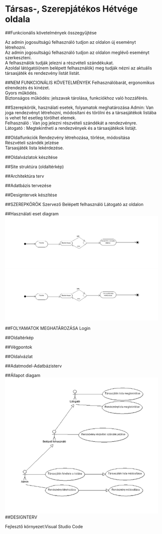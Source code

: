 # Társas-, Szerepjátékos Hétvége oldala

##Funkcionális követelmények összegyűjtése

Az admin jogosultságú felhasználó tudjon az oldalon új eseményt létrehozni.<br />
Az admin jogosultságú felhasználó tudjon az oldalon meglévő eseményt szerkeszteni.<br />
A felhasználók tudják jelezni a részvételi szándékukat.<br />
Azoldal látógatói(nem belépett felhasználók) meg tudják nézni az aktuális társasjáték és rendezvény listát listát.<br />

##NEM FUNKCIONÁLIS KÖVETELMÉNYEK
Felhasználóbarát, ergonomikus elrendezés és kinézet.<br />
Gyors működés.<br />
Biztonságos működés: jelszavak tárolása, funkciókhoz való hozzáférés.<br />

##Szerepkörök, használati esetek, folyamatok meghatározása
Admin: Van joga rendezvényt létrehozni, módosítani és törölni és a társasjátékok listába is vehet fel esetleg törölhet elemek.<br />
Felhasználó : Van jog jelezni részvételi szándékát a rendezvényre.<br />
Látogató : Megtekintheti a rendezvények és a társasjátékok listájt.<br />

##Oldalfunkciók
Rendezvény létrehozása, törlése, módosítása<br />
Részvételi szándék jelzése<br />
Társasjáték lista lekérdezése.<br />

##Oldalvázlatok készítése

##Site struktúra (oldaltérkép)

##Architektúra terv

##Adatbázis tervezése

##Designtervek készítése

##SZEREPKÖRÖK
Szervező
Belépett felhasználó
Látogató az oldalon

##Használati eset diagram
![Sequence diagram](doc/img/folyamat2.png)
![Sequence diagram](doc/img/modosit.png)

##FOLYAMATOK MEGHATÁROZÁSA
Login 

##Oldaltérkép

##Végpontok

##Oldalvázlat

##Adatmodel-Adatbázisterv

##Állapot diagam
![UseCaseDiagram](doc/img/UseCaseDiagram.png)
##DESIGNTERV

Fejlesztő környezet:Visual Studio Code

